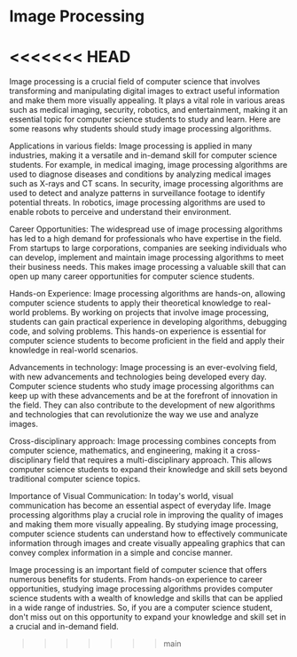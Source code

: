 # Image Processing

<<<<<<< HEAD
=======
Image processing is a crucial field of computer science that involves transforming and manipulating digital images to extract useful information and make them more visually appealing. It plays a vital role in various areas such as medical imaging, security, robotics, and entertainment, making it an essential topic for computer science students to study and learn. Here are some reasons why students should study image processing algorithms.

Applications in various fields: Image processing is applied in many industries, making it a versatile and in-demand skill for computer science students. For example, in medical imaging, image processing algorithms are used to diagnose diseases and conditions by analyzing medical images such as X-rays and CT scans. In security, image processing algorithms are used to detect and analyze patterns in surveillance footage to identify potential threats. In robotics, image processing algorithms are used to enable robots to perceive and understand their environment.

Career Opportunities: The widespread use of image processing algorithms has led to a high demand for professionals who have expertise in the field. From startups to large corporations, companies are seeking individuals who can develop, implement and maintain image processing algorithms to meet their business needs. This makes image processing a valuable skill that can open up many career opportunities for computer science students.

Hands-on Experience: Image processing algorithms are hands-on, allowing computer science students to apply their theoretical knowledge to real-world problems. By working on projects that involve image processing, students can gain practical experience in developing algorithms, debugging code, and solving problems. This hands-on experience is essential for computer science students to become proficient in the field and apply their knowledge in real-world scenarios.

Advancements in technology: Image processing is an ever-evolving field, with new advancements and technologies being developed every day. Computer science students who study image processing algorithms can keep up with these advancements and be at the forefront of innovation in the field. They can also contribute to the development of new algorithms and technologies that can revolutionize the way we use and analyze images.

Cross-disciplinary approach: Image processing combines concepts from computer science, mathematics, and engineering, making it a cross-disciplinary field that requires a multi-disciplinary approach. This allows computer science students to expand their knowledge and skill sets beyond traditional computer science topics.

Importance of Visual Communication: In today's world, visual communication has become an essential aspect of everyday life. Image processing algorithms play a crucial role in improving the quality of images and making them more visually appealing. By studying image processing, computer science students can understand how to effectively communicate information through images and create visually appealing graphics that can convey complex information in a simple and concise manner.

Image processing is an important field of computer science that offers numerous benefits for students. From hands-on experience to career opportunities, studying image processing algorithms provides computer science students with a wealth of knowledge and skills that can be applied in a wide range of industries. So, if you are a computer science student, don't miss out on this opportunity to expand your knowledge and skill set in a crucial and in-demand field.
>>>>>>> main
